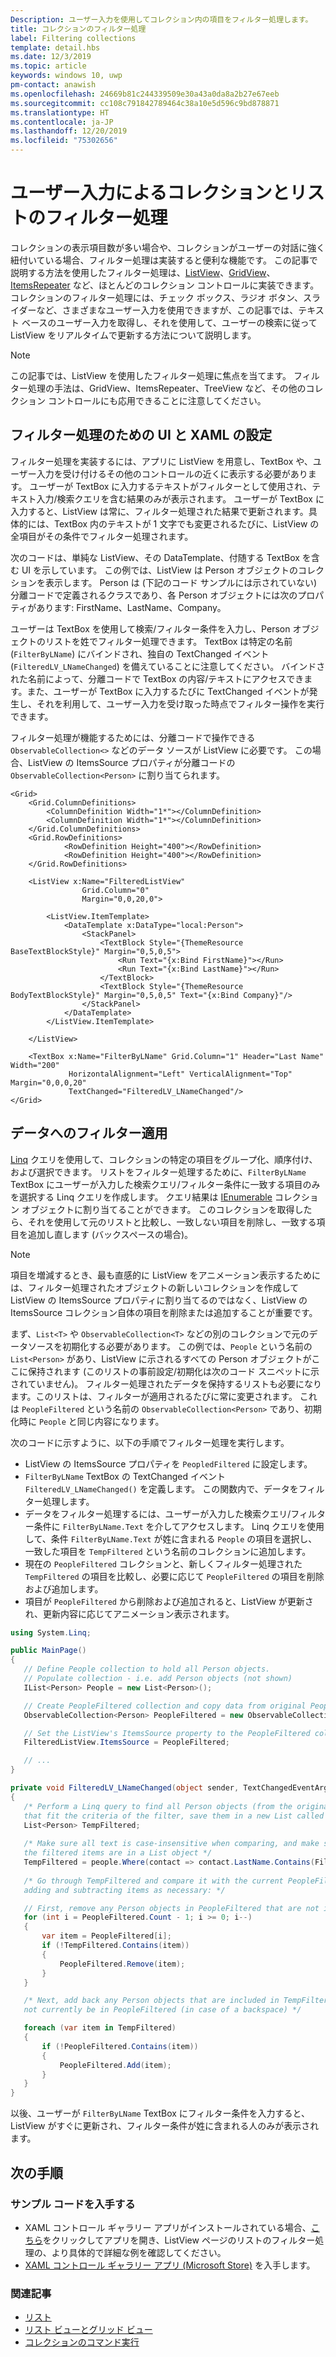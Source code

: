 ```yaml
---
Description: ユーザー入力を使用してコレクション内の項目をフィルター処理します。
title: コレクションのフィルター処理
label: Filtering collections
template: detail.hbs
ms.date: 12/3/2019
ms.topic: article
keywords: windows 10, uwp
pm-contact: anawish
ms.openlocfilehash: 24669b81c244339509e30a43a0da8a2b27e67eeb
ms.sourcegitcommit: cc108c791842789464c38a10e5d596c9bd878871
ms.translationtype: HT
ms.contentlocale: ja-JP
ms.lasthandoff: 12/20/2019
ms.locfileid: "75302656"
---
```

# <a name="filtering-collections-and-lists-through-user-input"></a>ユーザー入力によるコレクションとリストのフィルター処理
コレクションの表示項目数が多い場合や、コレクションがユーザーの対話に強く紐付いている場合、フィルター処理は実装すると便利な機能です。 この記事で説明する方法を使用したフィルター処理は、[ListView](https://docs.microsoft.com/uwp/api/Windows.UI.Xaml.Controls.ListView)、[GridView](https://docs.microsoft.com/uwp/api/windows.ui.xaml.controls.gridview)、[ItemsRepeater](https://docs.microsoft.com/uwp/api/microsoft.ui.xaml.controls.itemsrepeater?view=winui-2.2) など、ほとんどのコレクション コントロールに実装できます。 コレクションのフィルター処理には、チェック ボックス、ラジオ ボタン、スライダーなど、さまざまなユーザー入力を使用できますが、この記事では、テキスト ベースのユーザー入力を取得し、それを使用して、ユーザーの検索に従って ListView をリアルタイムで更新する方法について説明します。 

> [!NOTE]
> この記事では、ListView を使用したフィルター処理に焦点を当てます。 フィルター処理の手法は、GridView、ItemsRepeater、TreeView など、その他のコレクション コントロールにも応用できることに注意してください。

## <a name="setting-up-the-ui-and-xaml-for-filtering"></a>フィルター処理のための UI と XAML の設定
フィルター処理を実装するには、アプリに ListView を用意し、TextBox や、ユーザー入力を受け付けるその他のコントロールの近くに表示する必要があります。 ユーザーが TextBox に入力するテキストがフィルターとして使用され、テキスト入力/検索クエリを含む結果のみが表示されます。 ユーザーが TextBox に入力すると、ListView は常に、フィルター処理された結果で更新されます。具体的には、TextBox 内のテキストが 1 文字でも変更されるたびに、ListView の全項目がその条件でフィルター処理されます。

次のコードは、単純な ListView、その DataTemplate、付随する TextBox を含む UI を示しています。 この例では、ListView は Person オブジェクトのコレクションを表示します。 Person は (下記のコード サンプルには示されていない) 分離コードで定義されるクラスであり、各 Person オブジェクトには次のプロパティがあります: FirstName、LastName、Company。

ユーザーは TextBox を使用して検索/フィルター条件を入力し、Person オブジェクトのリストを姓でフィルター処理できます。 TextBox は特定の名前 (`FilterByLName`) にバインドされ、独自の TextChanged イベント (`FilteredLV_LNameChanged`) を備えていることに注意してください。 バインドされた名前によって、分離コードで TextBox の内容/テキストにアクセスできます。また、ユーザーが TextBox に入力するたびに TextChanged イベントが発生し、それを利用して、ユーザー入力を受け取った時点でフィルター操作を実行できます。 

フィルター処理が機能するためには、分離コードで操作できる `ObservableCollection<>` などのデータ ソースが ListView に必要です。 この場合、ListView の ItemsSource プロパティが分離コードの `ObservableCollection<Person>` に割り当てられます。 

```xaml
<Grid>
    <Grid.ColumnDefinitions>
        <ColumnDefinition Width="1*"></ColumnDefinition>
        <ColumnDefinition Width="1*"></ColumnDefinition>
    </Grid.ColumnDefinitions>
    <Grid.RowDefinitions>
            <RowDefinition Height="400"></RowDefinition>
            <RowDefinition Height="400"></RowDefinition>
    </Grid.RowDefinitions>

    <ListView x:Name="FilteredListView"
                Grid.Column="0"
                Margin="0,0,20,0">

        <ListView.ItemTemplate>
            <DataTemplate x:DataType="local:Person">
                <StackPanel>
                    <TextBlock Style="{ThemeResource BaseTextBlockStyle}" Margin="0,5,0,5">
                        <Run Text="{x:Bind FirstName}"></Run>
                        <Run Text="{x:Bind LastName}"></Run>
                    </TextBlock>
                    <TextBlock Style="{ThemeResource BodyTextBlockStyle}" Margin="0,5,0,5" Text="{x:Bind Company}"/>
                </StackPanel>
            </DataTemplate>
        </ListView.ItemTemplate>

    </ListView>

    <TextBox x:Name="FilterByLName" Grid.Column="1" Header="Last Name" Width="200"
             HorizontalAlignment="Left" VerticalAlignment="Top" Margin="0,0,0,20"
             TextChanged="FilteredLV_LNameChanged"/>
</Grid>
```
## <a name="filtering-the-data"></a>データへのフィルター適用
[Linq](https://docs.microsoft.com/dotnet/csharp/programming-guide/concepts/linq/introduction-to-linq-queries) クエリを使用して、コレクションの特定の項目をグループ化、順序付け、および選択できます。 リストをフィルター処理するために、`FilterByLName` TextBox にユーザーが入力した検索クエリ/フィルター条件に一致する項目のみを選択する Linq クエリを作成します。 クエリ結果は [IEnumerable<T>](https://docs.microsoft.com/dotnet/api/system.collections.generic.ienumerable-1) コレクション オブジェクトに割り当てることができます。 このコレクションを取得したら、それを使用して元のリストと比較し、一致しない項目を削除し、一致する項目を追加し直します (バックスペースの場合)。

> [!NOTE]
> 項目を増減するとき、最も直感的に ListView をアニメーション表示するためには、フィルター処理されたオブジェクトの新しいコレクションを作成して ListView の ItemsSource プロパティに割り当てるのではなく、ListView の ItemsSource コレクション自体の項目を削除または追加することが重要です。

まず、`List<T>` や `ObservableCollection<T>` などの別のコレクションで元のデータソースを初期化する必要があります。 この例では、`People` という名前の `List<Person>` があり、ListView に示されるすべての Person オブジェクトがここに保持されます (このリストの事前設定/初期化は次のコード スニペットに示されていません)。 フィルター処理されたデータを保持するリストも必要になります。このリストは、フィルターが適用されるたびに常に変更されます。 これは `PeopleFiltered` という名前の `ObservableCollection<Person>` であり、初期化時に `People` と同じ内容になります。
 
次のコードに示すように、以下の手順でフィルター処理を実行します。
 - ListView の ItemsSource プロパティを `PeopledFiltered` に設定します。 
 - `FilterByLName` TextBox の TextChanged イベント `FilteredLV_LNameChanged()` を定義します。 この関数内で、データをフィルター処理します。
 - データをフィルター処理するには、ユーザーが入力した検索クエリ/フィルター条件に `FilterByLName.Text` を介してアクセスします。 Linq クエリを使用して、条件 `FilterByLName.Text` が姓に含まれる `People` の項目を選択し、一致した項目を `TempFiltered` という名前のコレクションに追加します。
 - 現在の `PeopleFiltered` コレクションと、新しくフィルター処理された `TempFiltered` の項目を比較し、必要に応じて `PeopleFiltered` の項目を削除および追加します。
 - 項目が `PeopleFiltered` から削除および追加されると、ListView が更新され、更新内容に応じてアニメーション表示されます。

 ```csharp
using System.Linq;

public MainPage()
{
    // Define People collection to hold all Person objects. 
    // Populate collection - i.e. add Person objects (not shown)
    IList<Person> People = new List<Person>();

    // Create PeopleFiltered collection and copy data from original People collection
    ObservableCollection<Person> PeopleFiltered = new ObservableCollection<Person>(People);

    // Set the ListView's ItemsSource property to the PeopleFiltered collection
    FilteredListView.ItemsSource = PeopleFiltered;

    // ... 
}

private void FilteredLV_LNameChanged(object sender, TextChangedEventArgs e)
{
    /* Perform a Linq query to find all Person objects (from the original People collection)
    that fit the criteria of the filter, save them in a new List called TempFiltered. */
    List<Person> TempFiltered;
    
    /* Make sure all text is case-insensitive when comparing, and make sure 
    the filtered items are in a List object */
    TempFiltered = people.Where(contact => contact.LastName.Contains(FilterByLName.Text, StringComparison.InvariantCultureIgnoreCase)).ToList();
    
    /* Go through TempFiltered and compare it with the current PeopleFiltered collection,
    adding and subtracting items as necessary: */

    // First, remove any Person objects in PeopleFiltered that are not in TempFiltered
    for (int i = PeopleFiltered.Count - 1; i >= 0; i--)
    {
        var item = PeopleFiltered[i];
        if (!TempFiltered.Contains(item))
        {
            PeopleFiltered.Remove(item);
        }
    }

    /* Next, add back any Person objects that are included in TempFiltered and may 
    not currently be in PeopleFiltered (in case of a backspace) */

    foreach (var item in TempFiltered)
    {
        if (!PeopleFiltered.Contains(item))
        {
            PeopleFiltered.Add(item);
        }
    }
}
 ```

以後、ユーザーが `FilterByLName` TextBox にフィルター条件を入力すると、ListView がすぐに更新され、フィルター条件が姓に含まれる人のみが表示されます。

## <a name="next-steps"></a>次の手順

### <a name="get-the-sample-code"></a>サンプル コードを入手する
- XAML コントロール ギャラリー</strong> アプリがインストールされている場合、[こちら](xamlcontrolsgallery:/item/ListView)をクリックしてアプリを開き、ListView ページのリストのフィルター処理の、より具体的で詳細な例を確認してください。
- [XAML コントロール ギャラリー アプリ (Microsoft Store)](https://www.microsoft.com/store/productId/9MSVH128X2ZT) を入手します。

### <a name="related-articles"></a>関連記事
- [リスト](lists.md)
- [リスト ビューとグリッド ビュー](listview-and-gridview.md)
- [コレクションのコマンド実行](collection-commanding.md)